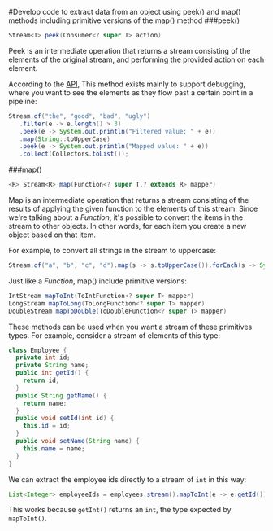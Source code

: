 #Develop code to extract data from an object using peek() and map() methods including primitive versions of the map() method
###peek()
````java
Stream<T> peek(Consumer<? super T> action)
````
Peek is an intermediate operation that returns a stream consisting of the elements of the original stream, and performing the provided action on each element.

According to the [API](https://docs.oracle.com/javase/8/docs/api/java/util/stream/Stream.html#peek-java.util.function.Consumer-), This method exists mainly to support debugging, where you want to see the elements as they flow past a certain point in a pipeline:
````java
Stream.of("the", "good", "bad", "ugly")
   .filter(e -> e.length() > 3)
   .peek(e -> System.out.println("Filtered value: " + e))
   .map(String::toUpperCase)
   .peek(e -> System.out.println("Mapped value: " + e))
   .collect(Collectors.toList());
````

###map()
````java
<R> Stream<R> map(Function<? super T,? extends R> mapper)
````
Map is an intermediate operation that returns a stream consisting of the results of applying the given function to the elements of this stream. Since we're talking about a *Function*, it's possible to convert the items in the stream to other objects. In other words, for each item you create a new object based on that item.

For example, to convert all strings in the stream to uppercase:
````java
Stream.of("a", "b", "c", "d").map(s -> s.toUpperCase()).forEach(s -> System.out.print(s));
````

Just like a *Function*, map() include primitive versions:
````java
IntStream mapToInt(ToIntFunction<? super T> mapper)
LongStream mapToLong(ToLongFunction<? super T> mapper)
DoubleStream mapToDouble(ToDoubleFunction<? super T> mapper)
````
These methods can be used when you want a stream of these primitives types. For example, consider a stream of elements of this type:
````java
class Employee {
  private int id;
  private String name;
  public int getId() {
    return id;
  }
  public String getName() {
    return name;
  }
  public void setId(int id) {
    this.id = id;
  }
  public void setName(String name) {
    this.name = name;
  }
}
````
We can extract the employee ids directly to a stream of `int` in this way:
````java
List<Integer> employeeIds = employees.stream().mapToInt(e -> e.getId()).collect(Collectors.toList());
````
This works because `getInt()` returns an `int`, the type expected by `mapToInt()`.
